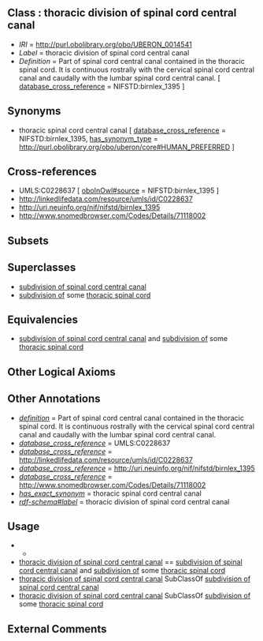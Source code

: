 
## Class : thoracic division of spinal cord central canal

 * *IRI* = http://purl.obolibrary.org/obo/UBERON_0014541
 * *Label* = thoracic division of spinal cord central canal
 * *Definition* = Part of spinal cord central canal contained in the thoracic spinal cord. It is continuous rostrally with the cervical spinal cord central canal and caudally with the lumbar spinal cord central canal. [ [database_cross_reference](../../ef/oboInOwl#hasDbXref.md) = NIFSTD:birnlex_1395 ]

## Synonyms

 * thoracic spinal cord central canal [ [database_cross_reference](../../ef/oboInOwl#hasDbXref.md) = NIFSTD:birnlex_1395, [has_synonym_type](../../pe/oboInOwl#hasSynonymType.md) = http://purl.obolibrary.org/obo/uberon/core#HUMAN_PREFERRED ]

## Cross-references

 * UMLS:C0228637 [ [oboInOwl#source](../../ce/oboInOwl#source.md) = NIFSTD:birnlex_1395 ]
 * http://linkedlifedata.com/resource/umls/id/C0228637
 * http://uri.neuinfo.org/nif/nifstd/birnlex_1395
 * http://www.snomedbrowser.com/Codes/Details/71118002

## Subsets


## Superclasses

 * [subdivision of spinal cord central canal](../../UBERON/38/UBERON_0014538.md)
 * [subdivision of](../../core#subdivision/of/core#subdivision_of.md) some [thoracic spinal cord](../../UBERON/38/UBERON_0003038.md)

## Equivalencies

 * [subdivision of spinal cord central canal](../../UBERON/38/UBERON_0014538.md) and [subdivision of](../../core#subdivision/of/core#subdivision_of.md) some [thoracic spinal cord](../../UBERON/38/UBERON_0003038.md)

## Other Logical Axioms


## Other Annotations

 * *[definition](../../IAO/15/IAO_0000115.md)* = Part of spinal cord central canal contained in the thoracic spinal cord. It is continuous rostrally with the cervical spinal cord central canal and caudally with the lumbar spinal cord central canal.
 * *[database_cross_reference](../../ef/oboInOwl#hasDbXref.md)* = UMLS:C0228637
 * *[database_cross_reference](../../ef/oboInOwl#hasDbXref.md)* = http://linkedlifedata.com/resource/umls/id/C0228637
 * *[database_cross_reference](../../ef/oboInOwl#hasDbXref.md)* = http://uri.neuinfo.org/nif/nifstd/birnlex_1395
 * *[database_cross_reference](../../ef/oboInOwl#hasDbXref.md)* = http://www.snomedbrowser.com/Codes/Details/71118002
 * *[has_exact_synonym](../../ym/oboInOwl#hasExactSynonym.md)* = thoracic spinal cord central canal
 * *[rdf-schema#label](../../el/rdf-schema#label.md)* = thoracic division of spinal cord central canal

## Usage

 * -
 * [thoracic division of spinal cord central canal](../../UBERON/41/UBERON_0014541.md) == [subdivision of spinal cord central canal](../../UBERON/38/UBERON_0014538.md) and [subdivision of](../../core#subdivision/of/core#subdivision_of.md) some [thoracic spinal cord](../../UBERON/38/UBERON_0003038.md)
 * [thoracic division of spinal cord central canal](../../UBERON/41/UBERON_0014541.md) SubClassOf [subdivision of spinal cord central canal](../../UBERON/38/UBERON_0014538.md)
 * [thoracic division of spinal cord central canal](../../UBERON/41/UBERON_0014541.md) SubClassOf [subdivision of](../../core#subdivision/of/core#subdivision_of.md) some [thoracic spinal cord](../../UBERON/38/UBERON_0003038.md)

## External Comments

